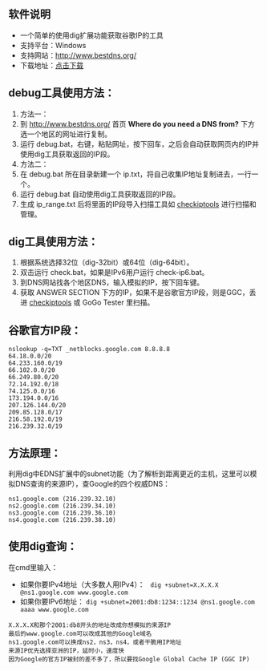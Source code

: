
## 软件说明
* 一个简单的使用dig扩展功能获取谷歌IP的工具
* 支持平台：Windows
* 支持网站：http://www.bestdns.org/
* 下载地址：[点击下载](https://github.com/xyuanmu/dig/archive/master.zip)

## debug工具使用方法：
1. 方法一：
  1. 到 http://www.bestdns.org/ 首页 **Where do you need a DNS from?** 下方选一个地区的网址进行复制。
  2. 运行 debug.bat，右键，粘贴网址，按下回车，之后会自动获取网页内的IP并使用dig工具获取返回的IP段。
2. 方法二：
  1. 在 debug.bat 所在目录新建一个 ip.txt，将自己收集IP地址复制进去，一行一个。
  2. 运行 debug.bat 自动使用dig工具获取返回的IP段。
3. 生成 ip_range.txt 后将里面的IP段导入扫描工具如 [checkiptools](https://github.com/xyuanmu/checkiptools) 进行扫描和管理。

## dig工具使用方法：
1. 根据系统选择32位（dig-32bit）或64位（dig-64bit）。
1. 双击运行 check.bat，如果是IPv6用户运行 check-ip6.bat。
2. 到DNS网站找各个地区DNS，输入模拟的IP，按下回车键。
3. 获取 ANSWER SECTION 下方的IP，如果不是谷歌官方IP段，则是GGC，丢进 [checkiptools](https://github.com/xyuanmu/checkiptools) 或 GoGo Tester 里扫描。

## 谷歌官方IP段：
```
nslookup -q=TXT _netblocks.google.com 8.8.8.8
64.18.0.0/20
64.233.160.0/19
66.102.0.0/20
66.249.80.0/20
72.14.192.0/18
74.125.0.0/16
173.194.0.0/16
207.126.144.0/20
209.85.128.0/17
216.58.192.0/19
216.239.32.0/19
```

## 方法原理：
利用dig中EDNS扩展中的subnet功能（为了解析到距离更近的主机，这里可以模拟DNS查询的来源IP），查Google的四个权威DNS：
```
ns1.google.com (216.239.32.10)
ns2.google.com (216.239.34.10)
ns3.google.com (216.239.36.10)
ns4.google.com (216.239.38.10)
```

## 使用dig查询：
在cmd里输入：
* 如果你要IPv4地址（大多数人用IPv4）：
 ``` dig +subnet=X.X.X.X @ns1.google.com www.google.com```
* 如果你要IPv6地址：
  ```dig +subnet=2001:db8:1234::1234 @ns1.google.com aaaa www.google.com```
```
X.X.X.X和那个2001:db8开头的地址改成你想模拟的来源IP
最后的www.google.com可以改成其他的Google域名
ns1.google.com可以换成ns2，ns3，ns4，或者干脆用IP地址
来源IP优先选择亚洲的IP，延时小，速度快
因为Google的官方IP被封的差不多了，所以要找Google Global Cache IP (GGC IP)
```
